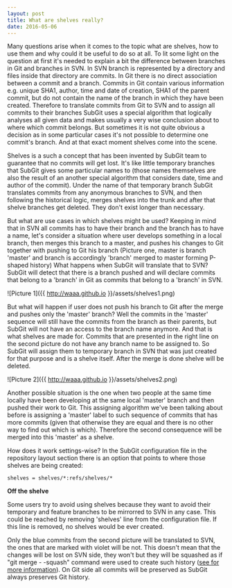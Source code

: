 ```yaml
---
layout: post
title: What are shelves really?
date: 2016-05-06
---
```

Many questions arise when it comes to the topic what are shelves, how to
use them and why could it be useful to do so at all. To lit some light on
the question at first it's needed to explain a bit the difference between
branches in Git and branches in SVN. In SVN branch is represented by a
directory and files inside that directory are commits. In Git there is no direct
association between a commit and a branch. Commits in Git contain various
information e.g. unique SHA1, author, time and date of creation, SHA1 of
the parent commit, but do not contain the name of the branch in which they
have been created. Therefore to translate commits from Git to SVN and to
assign all commits to their branches SubGit uses a special algorithm that
logically analyses all given data and makes usually a very wise conclusion
about to where which commit belongs.
But sometimes it is not quite obvious a decision as in some particular cases it's not possible to determine one commit's branch.
And at that exact moment shelves come into the scene.

Shelves is a such a concept that has been invented by SubGit team to
guarantee that no commits will get lost. It's like little temporary
branches that SubGit gives some particular names to (those names
themselves are also the result of an another special algorithm that
considers date, time and author of the commit). Under the name of that
temporary branch SubGit translates commits from any anonymous branches to
SVN, and then following the
historical logic, merges shelves into the trunk and after that shelve
branches get deleted. They don't exist longer than necessary.

But what are use cases in which shelves might be used?
Keeping in mind that in SVN all commits has to have their branch and the
branch has to have a name, let's consider a situation where user develops
something in a local branch, then merges this branch to a master, and
pushes his changes to Git together with pushing to Git his
branch (Picture one, master is branch 'master' and branch is accordingly 'branch' merged to master forming P-shaped history)
What happens when SubGit will translate that to SVN? SubGit will
detect that there is a branch pushed and will declare commits that belong to a 'branch' in Git as commits that belong to a 'branch' in SVN.

![Picture 1]({{ http://waaa.github.io }}/assets/shelves1.png)

But what will happen if user does not push his branch to Git after
the merge and pushes only the 'master' branch? Well the commits in the
'master' sequence will still have the commits from the branch as their
parents, but SubGit will not have an access to the branch name anymore.
And that is what shelves are made for.
Commits that are presented in the right line on the second picture do not have any branch name to be assigned to. So SubGit will assign them to temporary branch in SVN that was just created for that purpose and is a shelve itself. After the merge is done shelve will be deleted.

![Picture 2]({{ http://waaa.github.io }}/assets/shelves2.png)

Another possible situation is the one when two people at the
same time locally have been developing at the same local 'master' branch
and then pushed their work to Git.
This assigning algorithm we've been talking about before is assigning a 'master' label to such sequence
of commits that has more commits (given that otherwise they are equal and there is no other way to find out which is which).
Therefore the second consequence will be merged into
this 'master' as a shelve.

How does it work settings-wise? In the SubGit configuration file in the repository layout section there is
an option that points to where those shelves are being created:

    shelves = shelves/*:refs/shelves/*

**Off the shelve**

Some users try to avoid using shelves because they want to avoid their
temporary and feature branches to be mirrorred to SVN in any case. This could be reached by
removing 'shelves' line from the configuration file. If this line is
removed, no shelves would be ever created.

Only the blue commits from the second picture will be translated to SVN, the ones that are marked 
with violet will be not. This doesn't mean that the changes will be lost on SVN side, they won't but 
they will be squashed as if "git merge - -squash" command were used to create such history (<a href="http://365git.tumblr.com/post/4364212086/git-merge-squash">see for more information</a>). On 
Git side all commits will be preserved as SubGit always preserves Git history.






